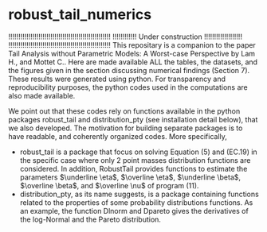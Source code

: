 # robust_tail_numerics

!!!!!!!!!!!!!!!!!!!!!!!!!!!!!!!!!!!!!!!!!!!!!!!!!!!
!!!!!!!!!!!! Under construction !!!!!!!!!!!!!!!!!!!
!!!!!!!!!!!!!!!!!!!!!!!!!!!!!!!!!!!!!!!!!!!!!!!!!!!
This repositary is a companion to the paper Tail Analysis without Parametric Models: A Worst-case Perspective by Lam H.,
and Mottet C.. Here are made available ALL the tables, the datasets, and the figures given in the section discussing
numerical findings (Section 7). These results were generated using python. For
transparency and reproducibility purposes, the python codes used in the computations are also made available.

We point out that these codes rely on functions available in the python packages robust_tail and distribution_pty (see
installation detail below), that we also developed. The motivation for building separate packages is to have readable,
and coherently organized codes. More specifically,

* robust_tail is a package that focus on solving Equation (5) and (EC.19) in the specific case where only 2 point masses
distribution functions are considered. In addition, RobustTail provides functions to estimate the parameters
$\underline \eta$, $\overline \eta$, $\underline \beta$, $\overline \beta$, and $\overline \nu$ of program (11).
* distribution_pty, as its name suggests, is a package containing functions related to the properties of some probability
distributions functions. As an example, the function Dlnorm and Dpareto gives the derivatives of the log-Normal and the
Pareto distribution.
